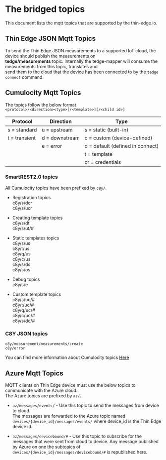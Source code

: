 # The bridged topics

This document lists the mqtt topics that are supported by the thin-edge.io.

## Thin Edge JSON Mqtt Topics
To send the Thin Edge JSON measurements to a supported IoT cloud, the device should publish the measurements on   
**tedge/measurements** topic. Internally the tedge-mapper will consume the measurements from this topic, translates and     
send them to the cloud that the device has been connected to by the `tedge connect` command.  
 
## Cumulocity Mqtt Topics
The topics follow the below format  
`<protocol>/<direction><type>[/<template>][/<child id>] `  

| Protocol | Direction | Type |
|----------|-----------|-------| 
| s = standard  | u = upstream | s =  static (built-in)          
| t = transient | d = downstream |c = custom (device-defined)
|               |  e = error| d = default (defined in connect)
|               |           | t = template
|               |           | cr = credentials
                               
   ### SmartREST2.0 topics
   All Cumulocity topics have been prefixed by `c8y/`.  
   * Registration topics  
     c8y/s/dcr     
     c8y/s/ucr    
 
   * Creating template topics   
     c8y/s/dt   
     c8y/s/ut/#  

   * Static templates topics    
    c8y/s/us    
    c8y/t/us   
    c8y/q/us  
    c8y/c/us   
    c8y/s/ds  
    c8y/s/os  

   * Debug topics  
    c8y/s/e  

   * Custom template topics  
    c8y/s/uc/#   
    c8y/t/uc/#  
    c8y/q/uc/#   
    c8y/c/uc/#   
    c8y/s/dc/#  
    
 ### C8Y JSON topics  
    c8y/measurement/measurements/create  
    c8y/error    
    
You can find more information about Cumulocity topics [Here](https://tech.forums.softwareag.com/t/cumulocity-iot-tips-and-tricks-mqtt-cheat-sheet/237187)  

## Azure Mqtt Topics  
MQTT clients on Thin Edge device must use the below topics to communicate with the Azure cloud.   
The Azure topics are prefixed by `az/`.   

 * `az/messages/events/`  - Use this topic to send the messages from device to cloud.   
 The messages are forwarded to the Azure topic named `devices/{device_id}/messages/events/`
 where device_id is the Thin Edge device id.
   
 * `az/messages/devicebound/#` - Use this topic to subscribe for the messages that were sent from cloud to device.
 Any message published by Azure on one the subtopics of `devices/{device_id}/messages/devicebound/#`
 is republished here.

